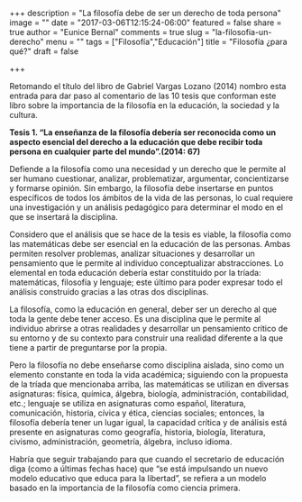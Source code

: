 +++
description = "La filosofía debe de ser un derecho de toda persona"
image = ""
date = "2017-03-06T12:15:24-06:00"
featured = false
share = true
author = "Eunice Bernal"
comments = true
slug = "la-filosofia-un-derecho"
menu = ""
tags = ["Filosofía","Educación"]
title = "Filosofía ¿para qué?"
draft = false

+++

Retomando el título del libro de Gabriel Vargas Lozano (2014) nombro esta entrada para dar paso al comentario de las 10 tesis que conforman este libro sobre la importancia de la filosofía en la educación, la sociedad y la cultura.

**Tesis 1. “La enseñanza de la filosofía debería ser reconocida como un aspecto esencial del derecho a la educación que debe recibir toda persona en cualquier parte del mundo”.(2014: 67)**

Defiende a la filosofía como una necesidad y un derecho que le permite al ser humano cuestionar, analizar, problematizar, argumentar, concientizarse y formarse opinión. Sin embargo, la filosofía debe insertarse en puntos específicos de todos los ámbitos de la vida de las personas, lo cual requiere una investigación y un análisis pedagógico para determinar el modo en el que se insertará la disciplina.

Considero que el análisis que se hace de la tesis es viable, la filosofía como las matemáticas debe ser esencial en la educación de las personas. Ambas permiten resolver problemas, analizar situaciones y desarrollar un pensamiento que le permite al individuo conceptualizar abstracciones. Lo elemental en toda educación debería estar constituido por la tríada: matemáticas, filosofía y lenguaje; este último para poder expresar todo el análisis construido gracias a las otras dos disciplinas.

La filosofía, como la educación en general, deber ser un derecho al que toda la gente debe tener acceso. Es una disciplina que le permite al individuo abrirse a otras realidades y desarrollar un pensamiento crítico de su entorno y de su contexto para construir una realidad diferente a la que tiene a partir de preguntarse por la propia.

Pero la filosofía no debe enseñarse como disciplina aislada, sino como un elemento constante en toda la vida académica; siguiendo con la propuesta de la tríada que mencionaba arriba, las matemáticas se utilizan en diversas asignaturas: física, química, álgebra, biología, administración, contabilidad, etc.; lenguaje se utiliza en asignaturas como español, literatura, comunicación, historia, cívica y ética, ciencias sociales; entonces, la filosofía debería tener un lugar igual, la capacidad crítica y de análisis está presente en asignaturas como geografía, historia, biología, literatura, civismo, administración, geometría, álgebra, incluso idioma.

Habría que seguir trabajando para que cuando el secretario de educación diga (como a últimas fechas hace) que “se está impulsando un nuevo modelo educativo que educa para la libertad”, se refiera a un modelo basado en la importancia de la filosofía como ciencia primera.
